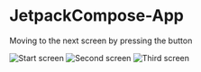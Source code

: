 # JetpackCompose-App
Moving to the next screen by pressing the button

![Start screen](https://user-images.githubusercontent.com/122899921/271836955-65b3fff8-91f4-4138-bae7-324c6545e9b9.jpg) ![Second screen](https://user-images.githubusercontent.com/122899921/271836959-e8f48a40-68cc-4ab4-8183-55602a3c17cc.jpg) ![Third screen](https://user-images.githubusercontent.com/122899921/271836962-a859b715-e364-4829-abdd-44b84840618e.jpg)

